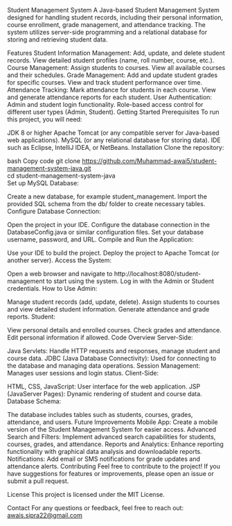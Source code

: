 Student Management System
A Java-based Student Management System designed for handling student records, including their personal information, course enrollment, grade management, and attendance tracking. The system utilizes server-side programming and a relational database for storing and retrieving student data.

Features
Student Information Management:
Add, update, and delete student records.
View detailed student profiles (name, roll number, course, etc.).
Course Management:
Assign students to courses.
View all available courses and their schedules.
Grade Management:
Add and update student grades for specific courses.
View and track student performance over time.
Attendance Tracking:
Mark attendance for students in each course.
View and generate attendance reports for each student.
User Authentication:
Admin and student login functionality.
Role-based access control for different user types (Admin, Student).
Getting Started
Prerequisites
To run this project, you will need:

JDK 8 or higher
Apache Tomcat (or any compatible server for Java-based web applications).
MySQL (or any relational database for storing data).
IDE such as Eclipse, IntelliJ IDEA, or NetBeans.
Installation
Clone the repository:

bash
Copy code
git clone https://github.com/Muhammad-awai5/student-management-system-java.git  
cd student-management-system-java  
Set up MySQL Database:

Create a new database, for example student_management.
Import the provided SQL schema from the db/ folder to create necessary tables.
Configure Database Connection:

Open the project in your IDE.
Configure the database connection in the DatabaseConfig.java or similar configuration files.
Set your database username, password, and URL.
Compile and Run the Application:

Use your IDE to build the project.
Deploy the project to Apache Tomcat (or another server).
Access the System:

Open a web browser and navigate to http://localhost:8080/student-management to start using the system.
Log in with the Admin or Student credentials.
How to Use
Admin:

Manage student records (add, update, delete).
Assign students to courses and view detailed student information.
Generate attendance and grade reports.
Student:

View personal details and enrolled courses.
Check grades and attendance.
Edit personal information if allowed.
Code Overview
Server-Side:

Java Servlets: Handle HTTP requests and responses, manage student and course data.
JDBC (Java Database Connectivity): Used for connecting to the database and managing data operations.
Session Management: Manages user sessions and login status.
Client-Side:

HTML, CSS, JavaScript: User interface for the web application.
JSP (JavaServer Pages): Dynamic rendering of student and course data.
Database Schema:

The database includes tables such as students, courses, grades, attendance, and users.
Future Improvements
Mobile App:
Create a mobile version of the Student Management System for easier access.
Advanced Search and Filters:
Implement advanced search capabilities for students, courses, grades, and attendance.
Reports and Analytics:
Enhance reporting functionality with graphical data analysis and downloadable reports.
Notifications:
Add email or SMS notifications for grade updates and attendance alerts.
Contributing
Feel free to contribute to the project! If you have suggestions for features or improvements, please open an issue or submit a pull request.

License
This project is licensed under the MIT License.

Contact
For any questions or feedback, feel free to reach out:
awais.sipra22@gmail.com
